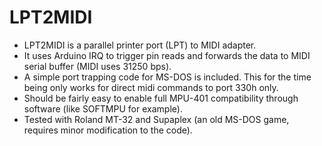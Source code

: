 # LPT2MIDI
- LPT2MIDI is a parallel printer port (LPT) to MIDI adapter.
- It uses Arduino IRQ to trigger pin reads and forwards the data to MIDI serial buffer (MIDI uses 31250 bps).
- A simple port trapping code for MS-DOS is included. This for the time being only works for direct midi commands to port 330h only.
- Should be fairly easy to enable full MPU-401 compatibility through software (like SOFTMPU for example).
- Tested with Roland MT-32 and Supaplex (an old MS-DOS game, requires minor modification to the code).
